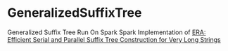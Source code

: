 # GeneralizedSuffixTree
Generalized Suffix Tree Run On Spark
Spark Implementation of [ERA: Efficient Serial and Parallel Suffix Tree Construction for Very Long Strings](http://www.vldb.org/pvldb/vol5/p049_essammansour_vldb2012.pdf)
